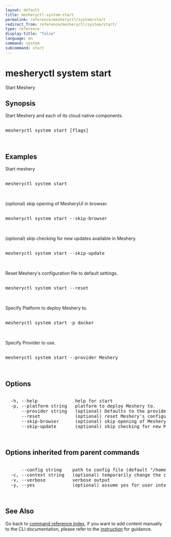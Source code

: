 ```yaml
---
layout: default
title: mesheryctl-system-start
permalink: reference/mesheryctl/system/start
redirect_from: reference/mesheryctl/system/start/
type: reference
display-title: "false"
language: en
command: system
subcommand: start
---
```


# mesheryctl system start

Start Meshery

## Synopsis

Start Meshery and each of its cloud native components.
<pre class='codeblock-pre'>
<div class='codeblock'>
mesheryctl system start [flags]

</div>
</pre> 

## Examples

Start meshery
<pre class='codeblock-pre'>
<div class='codeblock'>
mesheryctl system start

</div>
</pre> 

(optional) skip opening of MesheryUI in browser.
<pre class='codeblock-pre'>
<div class='codeblock'>
mesheryctl system start --skip-browser

</div>
</pre> 

(optional) skip checking for new updates available in Meshery.
<pre class='codeblock-pre'>
<div class='codeblock'>
mesheryctl system start --skip-update

</div>
</pre> 

Reset Meshery's configuration file to default settings.
<pre class='codeblock-pre'>
<div class='codeblock'>
mesheryctl system start --reset

</div>
</pre> 

Specify Platform to deploy Meshery to.
<pre class='codeblock-pre'>
<div class='codeblock'>
mesheryctl system start -p docker

</div>
</pre> 

Specify Provider to use.
<pre class='codeblock-pre'>
<div class='codeblock'>
mesheryctl system start --provider Meshery

</div>
</pre> 

## Options

<pre class='codeblock-pre'>
<div class='codeblock'>
  -h, --help              help for start
  -p, --platform string   platform to deploy Meshery to.
      --provider string   (optional) Defaults to the provider specified in the current context
      --reset             (optional) reset Meshery's configuration file to default settings.
      --skip-browser      (optional) skip opening of MesheryUI in browser.
      --skip-update       (optional) skip checking for new Meshery's container images.

</div>
</pre>

## Options inherited from parent commands

<pre class='codeblock-pre'>
<div class='codeblock'>
      --config string    path to config file (default "/home/runner/.meshery/config.yaml")
  -c, --context string   (optional) temporarily change the current context.
  -v, --verbose          verbose output
  -y, --yes              (optional) assume yes for user interactive prompts.

</div>
</pre>

## See Also

Go back to [command reference index](/reference/mesheryctl/), if you want to add content manually to the CLI documentation, please refer to the [instruction](/project/contributing/contributing-cli#preserving-manually-added-documentation) for guidance.
